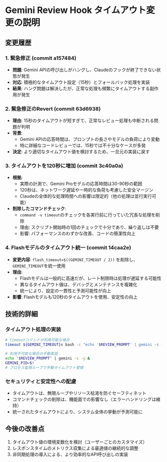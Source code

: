 # Gemini Review Hook タイムアウト変更の説明

## 変更履歴

### 1. 緊急修正 (commit a157484)
- **問題**: Gemini APIの呼び出しがハングし、Claudeのフックが終了できない状態が発生
- **対応**: 積極的なタイムアウト設定（15秒）とフォールバック処理を実装
- **結果**: ハング問題は解決したが、正常な処理も頻繁にタイムアウトする副作用が発生

### 2. 緊急修正のRevert (commit 63d6938)
- **理由**: 15秒のタイムアウトが短すぎて、正常なレビュー処理も中断される問題が判明
- **背景**: 
  - Gemini APIの応答時間は、プロンプトの長さやモデルの負荷により変動
  - 特に詳細なコードレビューでは、15秒では不十分なケースが多発
- **決定**: より適切なタイムアウト値を検討するため、一旦元の実装に戻す

### 3. タイムアウトを120秒に増加 (commit 3c40a0a)
- **根拠**:
  - 実際の計測で、Gemini Proモデルの応答時間は30-90秒の範囲
  - 120秒は、ネットワーク遅延や一時的な負荷も考慮した安全マージン
  - Claudeの全体的な処理時間への影響は限定的（他の処理は並行実行可能）
- **削除したコマンドチェック**:
  - `command -v timeout`のチェックを各実行前に行っていた冗長な処理を削除
  - 理由: スクリプト開始時の1回のチェックで十分であり、繰り返しは不要
  - 影響: パフォーマンスのわずかな改善、コードの簡潔性向上

### 4. Flashモデルのタイムアウト統一 (commit 14caa2e)
- **変更内容**: `flash_timeout=$((GEMINI_TIMEOUT / 2))` を削除し、`GEMINI_TIMEOUT`を統一使用
- **理由**:
  - Flashモデルは一般的に高速だが、レート制限時は処理が遅延する可能性
  - 異なるタイムアウト値は、デバッグとメンテナンスを複雑化
  - 統一により、設定の一貫性と予測可能性が向上
- **影響**: Flashモデルも120秒のタイムアウトを使用、安定性の向上

## 技術的詳細

### タイムアウト処理の実装
```bash
# timeoutコマンドが利用可能な場合
timeout ${GEMINI_TIMEOUT}s bash -c "echo '$REVIEW_PROMPT' | gemini -s -y"

# 利用不可能な場合の手動実装
echo "$REVIEW_PROMPT" | gemini -s -y &
GEMINI_PID=$!
# プロセス監視ループで手動タイムアウト管理
```

### セキュリティと安定性への配慮
- タイムアウトは、無限ループやリソース枯渇を防ぐセーフティネット
- コマンドチェックの削除は、機能面での影響なし（エラーハンドリングは維持）
- 統一されたタイムアウトにより、システム全体の挙動が予測可能に

## 今後の改善点
1. タイムアウト値の環境変数化を検討（ユーザーごとのカスタマイズ）
2. レスポンスタイムのメトリクス収集による最適値の継続的な調整
3. 非同期処理の導入による、より効率的なAPI呼び出しの実装